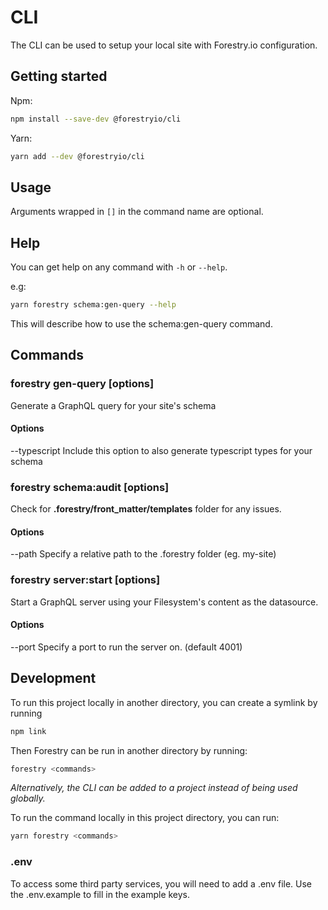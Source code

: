 # CLI

The CLI can be used to setup your local site with Forestry.io configuration.

## Getting started

Npm:

```bash
npm install --save-dev @forestryio/cli
```

Yarn:

```bash
yarn add --dev @forestryio/cli
```

## Usage

Arguments wrapped in `[]` in the command name are optional.

## Help

You can get help on any command with `-h` or `--help`.

e.g:

```bash
yarn forestry schema:gen-query --help
```

This will describe how to use the schema:gen-query command.

## Commands

### forestry gen-query \[options\]

Generate a GraphQL query for your site's schema

#### Options

--typescript Include this option to also generate typescript types for your schema

### forestry schema:audit \[options\]

Check for **.forestry/front_matter/templates** folder for any issues.

#### Options

--path <forestryPath> Specify a relative path to the .forestry folder (eg. my-site)

### forestry server:start \[options\]

Start a GraphQL server using your Filesystem's content as the datasource.

#### Options

--port <port> Specify a port to run the server on. (default 4001)

## Development

To run this project locally in another directory, you can create a symlink by running

```bash
npm link
```

Then Forestry can be run in another directory by running:

```bash
forestry <commands>
```

_Alternatively, the CLI can be added to a project instead of being used globally._

To run the command locally in this project directory, you can run:

```bash
yarn forestry <commands>
```

### .env

To access some third party services, you will need to add a .env file.
Use the .env.example to fill in the example keys.
